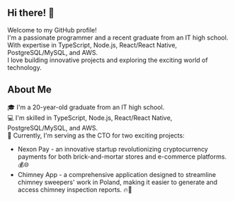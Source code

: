 ## Hi there! 👋
Welcome to my GitHub profile!<br> I'm a passionate programmer and a recent graduate from an IT high school. With expertise in TypeScript, Node.js, React/React Native, PostgreSQL/MySQL, and AWS. <br> I love building innovative projects and exploring the exciting world of technology.

## About Me
🎓 I'm a 20-year-old graduate from an IT high school.<br>
💻 I'm skilled in TypeScript, Node.js, React/React Native, PostgreSQL/MySQL, and AWS.<br>
🚀 Currently, I'm serving as the CTO for two exciting projects:<br>
* Nexon Pay - an innovative startup revolutionizing cryptocurrency payments for both brick-and-mortar stores and e-commerce platforms. 💰🌐
* Chimney App - a comprehensive application designed to streamline chimney sweepers' work in Poland, making it easier to generate and access chimney inspection reports. 🔥🧹
